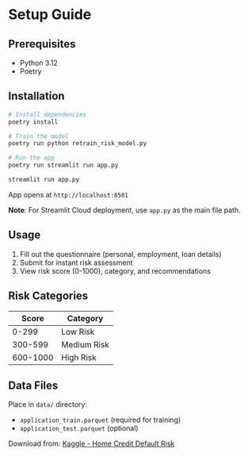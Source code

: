 # Setup Guide

## Prerequisites
- Python 3.12
- Poetry

## Installation

```bash
# Install dependencies
poetry install

# Train the model
poetry run python retrain_risk_model.py

# Run the app
poetry run streamlit run app.py

streamlit run app.py
```

App opens at `http://localhost:8501`

**Note**: For Streamlit Cloud deployment, use `app.py` as the main file path.

## Usage
1. Fill out the questionnaire (personal, employment, loan details)
2. Submit for instant risk assessment
3. View risk score (0-1000), category, and recommendations

## Risk Categories
| Score | Category |
|-------|----------|
| 0-299 | Low Risk |
| 300-599 | Medium Risk |
| 600-1000 | High Risk |

## Data Files
Place in `data/` directory:
- `application_train.parquet` (required for training)
- `application_test.parquet` (optional)

Download from: [Kaggle - Home Credit Default Risk](https://www.kaggle.com/competitions/home-credit-default-risk/data)
